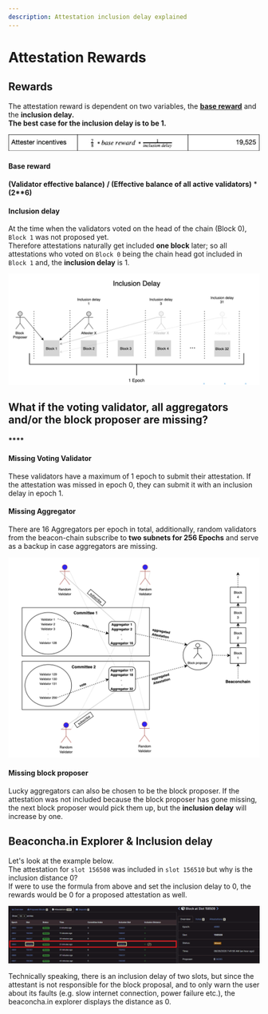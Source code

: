 ```yaml
---
description: Attestation inclusion delay explained
---
```


# Attestation Rewards

## Rewards

The attestation reward is dependent on two variables, the [**base reward**](https://github.com/ethereum/eth2.0-specs/blob/dev/specs/phase0/beacon-chain.md#constants) and the **inclusion delay.  
The best case for the inclusion delay is to be 1.**

![Source: ConsenSys Codefi Analysis](../.gitbook/assets/image%20%28165%29.png)

#### **Base reward**

**\(**Validator effective balance**\)** **/ \(**Effective balance of **all** active validators**\)** \* **\(**2\*\*6**\)**

#### Inclusion delay

At the time when the validators voted on the head of the chain \(Block 0\), `Block 1` was not proposed yet.  
Therefore attestations naturally get included **one block** later; so all attestations who voted on `Block 0` being the chain head got included in `Block 1` and, the **inclusion delay** is 1.

![](../.gitbook/assets/image%20%28162%29.png)

##  **What if the voting validator, all aggregators and/or the block proposer are missing?**

#### \*\*\*\*

#### **Missing Voting Validator**

These validators have a maximum of 1 epoch to submit their attestation. If the attestation was missed in epoch 0, they can submit it with an inclusion delay in epoch 1.

####  Missing Aggregator

There are 16 Aggregators per epoch in total, additionally, random validators from the beacon-chain subscribe to **two subnets for 256 Epochs** and serve as a backup in case aggregators are missing.

![](../.gitbook/assets/image%20%28167%29.png)

#### Missing block proposer

Lucky aggregators can also be chosen to be the block proposer. If the attestation was not included because the block proposer has gone missing, the next block proposer would pick them up, but the **inclusion delay** will increase by one.  


## Beaconcha.in Explorer & Inclusion delay

Let's look at the example below.   
The attestation for `slot 156508` was included in `slot 156510` but why is the inclusion distance 0?  
If were to use the formula from above and set the inclusion delay to 0, the rewards would be 0 for a proposed attestation as well.

![](../.gitbook/assets/image%20%28166%29.png)

Technically speaking, there is an inclusion delay of two slots, but since the attestant is not responsible for the block proposal, and to only warn the user about its faults \(e.g. slow internet connection, power failure etc.\), the beaconcha.in explorer displays the distance as 0.  


